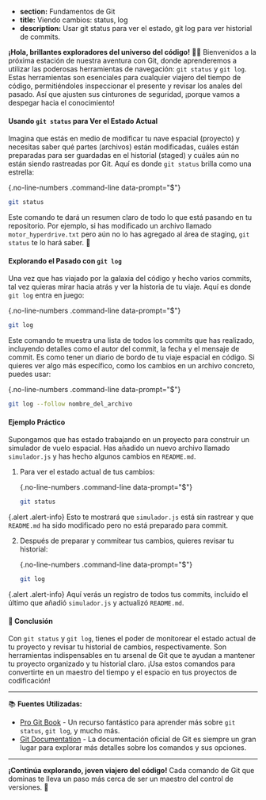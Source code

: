 * **section:** Fundamentos de Git
* **title:** Viendo cambios: status, log
* **description:** Usar git status para ver el estado, git log para ver historial de commits.

**¡Hola, brillantes exploradores del universo del código!** 🌟🚀 Bienvenidos a la próxima estación de nuestra aventura con Git, donde aprenderemos a utilizar las poderosas herramientas de navegación: `git status` y `git log`. Estas herramientas son esenciales para cualquier viajero del tiempo de código, permitiéndoles inspeccionar el presente y revisar los anales del pasado. Así que ajusten sus cinturones de seguridad, ¡porque vamos a despegar hacia el conocimiento!

#### Usando `git status` para Ver el Estado Actual

Imagina que estás en medio de modificar tu nave espacial (proyecto) y necesitas saber qué partes (archivos) están modificadas, cuáles están preparadas para ser guardadas en el historial (staged) y cuáles aún no están siendo rastreadas por Git. Aquí es donde `git status` brilla como una estrella:

{.no-line-numbers .command-line data-prompt="$"}
```bash
git status
```

Este comando te dará un resumen claro de todo lo que está pasando en tu repositorio. Por ejemplo, si has modificado un archivo llamado `motor_hyperdrive.txt` pero aún no lo has agregado al área de staging, `git status` te lo hará saber. 🚀

#### Explorando el Pasado con `git log`

Una vez que has viajado por la galaxia del código y hecho varios commits, tal vez quieras mirar hacia atrás y ver la historia de tu viaje. Aquí es donde `git log` entra en juego:

{.no-line-numbers .command-line data-prompt="$"}
```bash
git log
```

Este comando te muestra una lista de todos los commits que has realizado, incluyendo detalles como el autor del commit, la fecha y el mensaje de commit. Es como tener un diario de bordo de tu viaje espacial en código. Si quieres ver algo más específico, como los cambios en un archivo concreto, puedes usar:

{.no-line-numbers .command-line data-prompt="$"}
```bash
git log --follow nombre_del_archivo
```

#### Ejemplo Práctico

Supongamos que has estado trabajando en un proyecto para construir un simulador de vuelo espacial. Has añadido un nuevo archivo llamado `simulador.js` y has hecho algunos cambios en `README.md`.

1. Para ver el estado actual de tus cambios:

   {.no-line-numbers .command-line data-prompt="$"}
   ```bash
   git status
   ```
{.alert .alert-info}
Esto te mostrará que `simulador.js` está sin rastrear y que `README.md` ha sido modificado pero no está preparado para commit.

2. Después de preparar y commitear tus cambios, quieres revisar tu historial:

   {.no-line-numbers .command-line data-prompt="$"}
   ```bash
   git log
   ```

{.alert .alert-info}
Aquí verás un registro de todos tus commits, incluido el último que añadió `simulador.js` y actualizó `README.md`.

#### 🤔 Conclusión

Con `git status` y `git log`, tienes el poder de monitorear el estado actual de tu proyecto y revisar tu historial de cambios, respectivamente. Son herramientas indispensables en tu arsenal de Git que te ayudan a mantener tu proyecto organizado y tu historial claro. ¡Usa estos comandos para convertirte en un maestro del tiempo y el espacio en tus proyectos de codificación!

---

📚 **Fuentes Utilizadas:**

- [Pro Git Book](https://git-scm.com/book/en/v2) - Un recurso fantástico para aprender más sobre `git status`, `git log`, y mucho más.
- [Git Documentation](https://git-scm.com/docs) - La documentación oficial de Git es siempre un gran lugar para explorar más detalles sobre los comandos y sus opciones.

---

**¡Continúa explorando, joven viajero del código!** Cada comando de Git que dominas te lleva un paso más cerca de ser un maestro del control de versiones. 🌌
